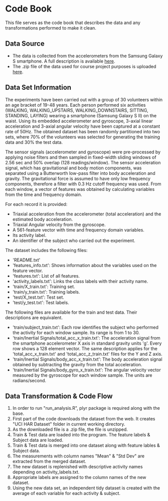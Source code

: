 # Code Book

This file serves as the code book that describes the data and any transformations performed to make it clean.

## Data Source
* The data is collected from the accelerometers from the Samsung Galaxy S smartphone. 
A full description is available [here](http://archive.ics.uci.edu/ml/datasets/Human+Activity+Recognition+Using+Smartphones).
* The .zip file of the data used for course project purposes is uploaded [here](https://d396qusza40orc.cloudfront.net/getdata%2Fprojectfiles%2FUCI%20HAR%20Dataset.zip).

## Data Set Information
The experiments have been carried out with a group of 30 volunteers within an age bracket of 19-48 years. 
Each person performed six activities (WALKING, WALKING_UPSTAIRS, WALKING_DOWNSTAIRS, SITTING, STANDING, LAYING) wearing a smartphone (Samsung Galaxy S II) on the waist.
Using its embedded accelerometer and gyroscope, 3-axial linear acceleration and 3-axial angular velocity have been captured at a constant rate of 50Hz. 
The obtained dataset has been randomly partitioned into two sets, where 70% of the volunteers was selected for generating the training data and 30% the test data. 

The sensor signals (accelerometer and gyroscope) were pre-processed by applying noise filters and then sampled in fixed-width sliding windows of 2.56 sec and 50% overlap (128 readings/window). 
The sensor acceleration signal, which has gravitational and body motion components, was separated using a Butterworth low-pass filter into body acceleration and gravity. 
The gravitational force is assumed to have only low frequency components, therefore a filter with 0.3 Hz cutoff frequency was used. 
From each window, a vector of features was obtained by calculating variables from the time and frequency domain.

For each record it is provided:
- Triaxial acceleration from the accelerometer (total acceleration) and the estimated body acceleration.
- Triaxial Angular velocity from the gyroscope. 
- A 561-feature vector with time and frequency domain variables. 
- Its activity label. 
- An identifier of the subject who carried out the experiment.

The dataset includes the following files:
- 'README.txt'
- 'features_info.txt': Shows information about the variables used on the feature vector.
- 'features.txt': List of all features.
- 'activity_labels.txt': Links the class labels with their activity name.
- 'train/X_train.txt': Training set.
- 'train/y_train.txt': Training labels.
- 'test/X_test.txt': Test set.
- 'test/y_test.txt': Test labels.

The following files are available for the train and test data. Their descriptions are equivalent. 
- 'train/subject_train.txt': Each row identifies the subject who performed the activity for each window sample. Its range is from 1 to 30. 
- 'train/Inertial Signals/total_acc_x_train.txt': The acceleration signal from the smartphone accelerometer X axis in standard gravity units 'g'. 
	Every row shows a 128 element vector. The same description applies for the 'total_acc_x_train.txt' and 'total_acc_z_train.txt' files for the Y and Z axis. 
- 'train/Inertial Signals/body_acc_x_train.txt': The body acceleration signal obtained by subtracting the gravity from the total acceleration. 
- 'train/Inertial Signals/body_gyro_x_train.txt': The angular velocity vector measured by the gyroscope for each window sample. The units are radians/second. 

## Data Transformation & Code Flow
1. In order to run "run_analysis.R", plyr package is required along with the base.
2. First part of the code downloads the dataset from the web. It creates "UCI HAR Dataset" folder in current working directory.
3. As the downloaded file is a .zip file, the file is unzipped.
4. Train & Test data are loaded into the program. The feature labels & Subject data are loaded.
5. Train & Test data is merged into one dataset along with feature lables & Subject data.
6. The measurements with column names "Mean" & "Std Dev" are extracted from the merged dataset.
7. The new dataset is replenished with descriptive activity names depending on activity_labels.txt.
8. Appropriate labels are assigned to the column names of the new dataset.
9. Using the new data set, an independent tidy dataset is created with the average of each variable for each activity & subject.
